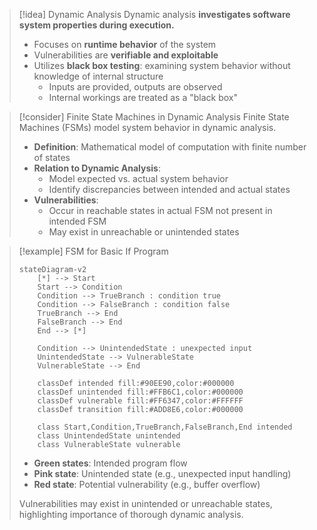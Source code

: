 > [!idea] Dynamic Analysis
> Dynamic analysis **investigates software system properties during execution.**
> - Focuses on **runtime behavior** of the system
> - Vulnerabilities are **verifiable and exploitable**
> - Utilizes **black box testing**: examining system behavior without knowledge of internal structure
>   - Inputs are provided, outputs are observed
>   - Internal workings are treated as a "black box"

> [!consider] Finite State Machines in Dynamic Analysis
> Finite State Machines (FSMs) model system behavior in dynamic analysis.
> - **Definition**: Mathematical model of computation with finite number of states
> - **Relation to Dynamic Analysis**:
>   - Model expected vs. actual system behavior
>   - Identify discrepancies between intended and actual states
> - **Vulnerabilities**: 
>   - Occur in reachable states in actual FSM not present in intended FSM
>   - May exist in unreachable or unintended states


> [!example] FSM for Basic If Program
> 
> ```mermaid
> stateDiagram-v2
>     [*] --> Start
>     Start --> Condition
>     Condition --> TrueBranch : condition true
>     Condition --> FalseBranch : condition false
>     TrueBranch --> End
>     FalseBranch --> End
>     End --> [*]
>     
>     Condition --> UnintendedState : unexpected input
>     UnintendedState --> VulnerableState
>     VulnerableState --> End
>     
>     classDef intended fill:#90EE90,color:#000000
>     classDef unintended fill:#FFB6C1,color:#000000
>     classDef vulnerable fill:#FF6347,color:#FFFFFF
>     classDef transition fill:#ADD8E6,color:#000000
>     
>     class Start,Condition,TrueBranch,FalseBranch,End intended
>     class UnintendedState unintended
>     class VulnerableState vulnerable
> ```
> 
> - **Green states**: Intended program flow
> - **Pink state**: Unintended state (e.g., unexpected input handling)
> - **Red state**: Potential vulnerability (e.g., buffer overflow)
> 
> Vulnerabilities may exist in unintended or unreachable states, highlighting importance of thorough dynamic analysis.

